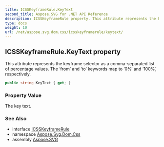 ```yaml
---
title: ICSSKeyframeRule.KeyText
second_title: Aspose.SVG for .NET API Reference
description: ICSSKeyframeRule property. This attribute represents the keyframe selector as a comma-separated list of percentage values. The from and to keywords map to 0 and 100 respectively
type: docs
weight: 10
url: /net/aspose.svg.dom.css/icsskeyframerule/keytext/
---
```

## ICSSKeyframeRule.KeyText property

This attribute represents the keyframe selector as a comma-separated list of percentage values. The ‘from’ and ‘to’ keywords map to ‘0%’ and ‘100%’, respectively.

```csharp
public string KeyText { get; }
```

### Property Value

The key text.

### See Also

* interface [ICSSKeyframeRule](../)
* namespace [Aspose.Svg.Dom.Css](../../icsskeyframerule/)
* assembly [Aspose.SVG](../../../)
